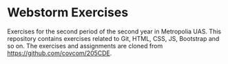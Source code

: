 # Webstorm Exercises
Exercises for the second period of the second year in Metropolia UAS.
This repository contains exercises related to Git, HTML, CSS, JS, Bootstrap and so on.
The exercises and assignments are cloned from https://github.com/covcom/205CDE.
